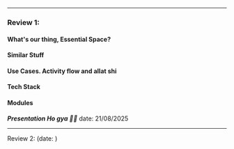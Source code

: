

---

### **Review 1:**
#### What's our thing, Essential Space?

#### Similar Stuff

#### Use Cases. Activity flow and allat shi

#### Tech Stack

#### Modules




***Presentation Ho gya  🎉🎉*** 
date: 21/08/2025



---

Review 2: (date:  )
